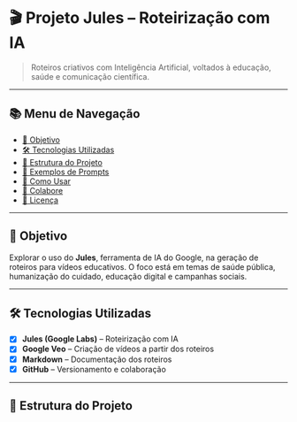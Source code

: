 # 🎬 Projeto Jules – Roteirização com IA

> Roteiros criativos com Inteligência Artificial, voltados à educação, saúde e comunicação científica.

---

## 📚 Menu de Navegação

- [🎯 Objetivo](#-objetivo)
- [🛠️ Tecnologias Utilizadas](#-tecnologias-utilizadas)
- [📁 Estrutura do Projeto](#-estrutura-do-projeto)
- [🧠 Exemplos de Prompts](#-exemplos-de-prompts)
- [🚀 Como Usar](#-como-usar)
- [🤝 Colabore](#-colabore)
- [📜 Licença](#-licença)

---

## 🎯 Objetivo

Explorar o uso do **Jules**, ferramenta de IA do Google, na geração de roteiros para vídeos educativos. O foco está em temas de saúde pública, humanização do cuidado, educação digital e campanhas sociais.

---

## 🛠️ Tecnologias Utilizadas

- [x] **Jules (Google Labs)** – Roteirização com IA
- [x] **Google Veo** – Criação de vídeos a partir dos roteiros
- [x] **Markdown** – Documentação dos roteiros
- [x] **GitHub** – Versionamento e colaboração

---

## 📁 Estrutura do Projeto

